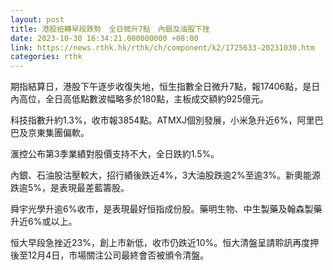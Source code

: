 ```yaml
---
layout: post
title: 港股扭轉早段跌勢　全日微升7點　內銀及油股下挫
date: 2023-10-30 16:34:21.000000000 +08:00
link: https://news.rthk.hk/rthk/ch/component/k2/1725633-20231030.htm
categories: rthk
---
```


期指結算日，港股下午逐步收復失地，恒生指數全日微升7點，報17406點，是日內高位，全日高低點數波幅略多於180點，主板成交額約925億元。

科技指數升約1.3%，收市報3854點。ATMXJ個別發展，小米急升近6%，阿里巴巴及京東集團偏軟。

滙控公布第3季業績對股價支持不大，全日跌約1.5%。

內銀、石油股沽壓較大，招行績後跌近4%，3大油股跌逾2%至逾3%。新奧能源跌逾5%，是表現最差藍籌股。

舜宇光學升逾6%收市，是表現最好恒指成份股。藥明生物、中生製藥及翰森製藥升近6%或以上。

恒大早段急挫近23%，創上市新低，收市仍跌近10%。恒大清盤呈請聆訊再度押後至12月4日，市場關注公司最終會否被頒令清盤。
